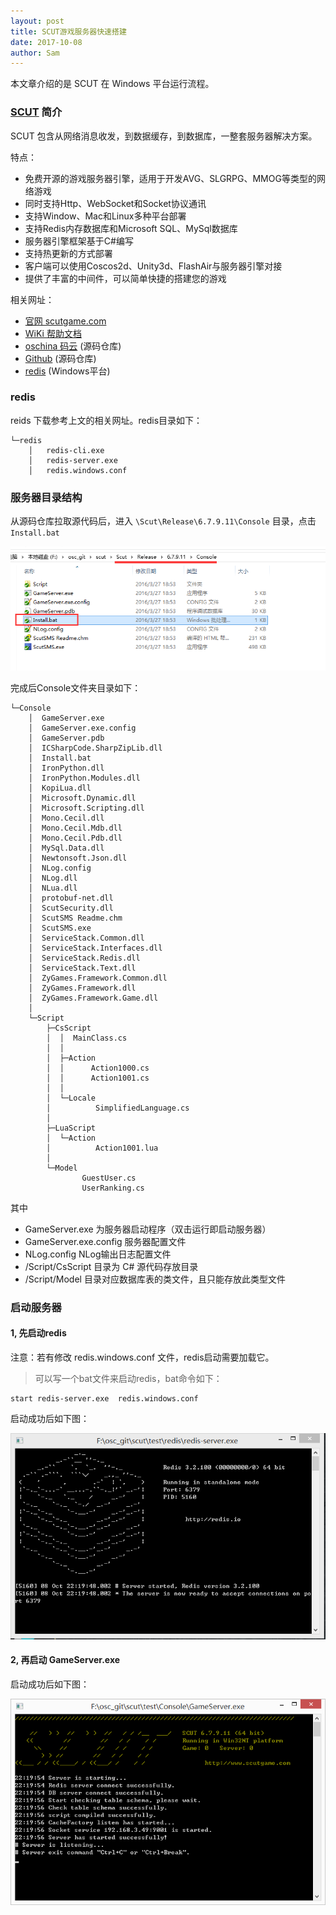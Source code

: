 ```yaml
---
layout: post
title: SCUT游戏服务器快速搭建
date: 2017-10-08
author: Sam
---
```


本文章介绍的是 SCUT 在 Windows 平台运行流程。

### [SCUT](http://www.scutgame.com/) 简介

SCUT 包含从网络消息收发，到数据缓存，到数据库，一整套服务器解决方案。

特点：

* 免费开源的游戏服务器引擎，适用于开发AVG、SLGRPG、MMOG等类型的网络游戏
* 同时支持Http、WebSocket和Socket协议通讯
* 支持Window、Mac和Linux多种平台部署
* 支持Redis内存数据库和Microsoft SQL、MySql数据库
* 服务器引擎框架基于C#编写
* 支持热更新的方式部署
* 客户端可以使用Coscos2d、Unity3d、FlashAir与服务器引擎对接
* 提供了丰富的中间件，可以简单快捷的搭建您的游戏

相关网址：
* [官网 scutgame.com](http://www.scutgame.com/)
* [WiKi 帮助文档](https://github.com/ScutGame/Scut/wiki)
* [oschina 码云](https://gitee.com/scutgame/Scut) (源码仓库)
* [Github](https://github.com/ScutGame/Scut) (源码仓库)
* [redis](https://github.com/MicrosoftArchive/redis) (Windows平台)

### redis
reids 下载参考上文的相关网址。redis目录如下：
```
└─redis
    │   redis-cli.exe
    │   redis-server.exe
    │   redis.windows.conf
```

### 服务器目录结构

从源码仓库拉取源代码后，进入 ```\Scut\Release\6.7.9.11\Console``` 目录，点击```Install.bat```

![](/images/sam/scut/install.png)

完成后Console文件夹目录如下：
```
└─Console
    │  GameServer.exe
    │  GameServer.exe.config
    │  GameServer.pdb
    │  ICSharpCode.SharpZipLib.dll
    │  Install.bat
    │  IronPython.dll
    │  IronPython.Modules.dll
    │  KopiLua.dll
    │  Microsoft.Dynamic.dll
    │  Microsoft.Scripting.dll
    │  Mono.Cecil.dll
    │  Mono.Cecil.Mdb.dll
    │  Mono.Cecil.Pdb.dll
    │  MySql.Data.dll
    │  Newtonsoft.Json.dll
    │  NLog.config
    │  NLog.dll
    │  NLua.dll
    │  protobuf-net.dll
    │  ScutSecurity.dll
    │  ScutSMS Readme.chm
    │  ScutSMS.exe
    │  ServiceStack.Common.dll
    │  ServiceStack.Interfaces.dll
    │  ServiceStack.Redis.dll
    │  ServiceStack.Text.dll
    │  ZyGames.Framework.Common.dll
    │  ZyGames.Framework.dll
    │  ZyGames.Framework.Game.dll
    │  
    └─Script
        ├─CsScript
        │  │  MainClass.cs
        │  │  
        │  ├─Action
        │  │      Action1000.cs
        │  │      Action1001.cs
        │  │      
        │  └─Locale
        │          SimplifiedLanguage.cs
        │          
        ├─LuaScript
        │  └─Action
        │          Action1001.lua
        │          
        └─Model
                GuestUser.cs
                UserRanking.cs
```

其中
* GameServer.exe 为服务器启动程序（双击运行即启动服务器）
* GameServer.exe.config 服务器配置文件
* NLog.config   NLog输出日志配置文件
* /Script/CsScript 目录为 C# 源代码存放目录
* /Script/Model 目录对应数据库表的类文件，且只能存放此类型文件

### 启动服务器

#### 1, 先启动redis

注意：若有修改 redis.windows.conf 文件，redis启动需要加载它。

>可以写一个bat文件来启动redis，bat命令如下：

```
start redis-server.exe  redis.windows.conf 
```

启动成功后如下图：

![](/images/sam/scut/redis-ok.png)

#### 2, 再启动 GameServer.exe

启动成功后如下图：

![](/images/sam/scut/scut-ok.png)
